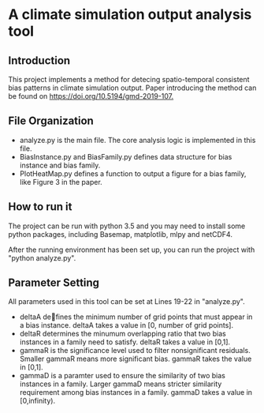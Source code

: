 # A climate simulation output analysis tool

## Introduction

This project implements a method for detecing spatio-temporal consistent bias patterns in climate simulation output. Paper introducing the method can be found on <https://doi.org/10.5194/gmd-2019-107.>

## File Organization

- analyze.py is the main file. The core analysis logic is implemented in this file.
- BiasInstance.py and BiasFamily.py defines data structure for bias instance and bias family.
- PlotHeatMap.py defines a function to output a figure for a bias family, like Figure 3 in the paper.

## How to run it

The project can be run with python 3.5 and you may need to install some python packages, including Basemap, matplotlib, mlpy and netCDF4.

After the running environment has been set up, you can run the project with "python analyze.py".

## Parameter Setting

All parameters used in this tool can be set at Lines 19-22 in "analyze.py".

- deltaA defines the minimum number of grid points that must appear in a bias instance. deltaA takes a value in [0, number of grid points].
- deltaR determines the minumum overlapping ratio that two bias instances in a family need to satisfy. deltaR takes a value in [0,1].
- gammaR is the significance level used to filter nonsignificant residuals. Smaller gammaR means more significant bias. gammaR takes the value in [0,1].
- gammaD is a paramter used to ensure the similarity of two bias instances in a family. Larger gammaD means stricter similarity requirement among bias instances in a family. gammaD takes a value in [0,infinity).
